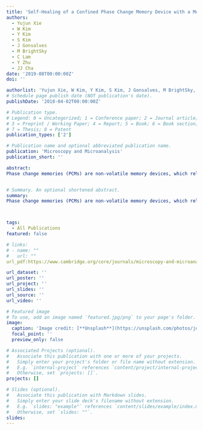 ```yaml
---
title: 'Self-Healing of a Confined Phase Change Memory Device with a Metallic Surfactant Layer'
authors:
  - Yujun Xie
  - W Kim
  - Y Kim
  - S Kim
  - J Gonsalves
  - M BrightSky
  - C Lam
  - Y Zhu
  - JJ Cha
date: '2019-08T00:00:00Z'
doi: ''

authorlist: 'Yujun Xie, W Kim, Y Kim, S Kim, J Gonsalves, M BrightSky, C Lam, Y Zhu, JJ Cha'
# Schedule page publish date (NOT publication's date).
publishDate: '2018-04-02T00:00:00Z'

# Publication type.
# Legend: 0 = Uncategorized; 1 = Conference paper; 2 = Journal article;
# 3 = Preprint / Working Paper; 4 = Report; 5 = Book; 6 = Book section;
# 7 = Thesis; 8 = Patent
publication_types: ['2']

# Publication name and optional abbreviated publication name.
publication: 'Microscopy and Microanalysis'
publication_short: ''

abstract: 
Phase change memories (PCMs) are non-volatile memory devices, which rely on the structural phase change of the active component for their operation: The resistance of the device is high when the active component is amorphous and it is low when the active component is crystalline. PCM is the leading memory technology to realize storage-class memory due to its non-volatility, fast switching, scalability, high endurance, and potential for multi-level cell operation [1]. Storage-class memory is expected to meet the growing memory demands stemming from the ever-growing computing power and the proliferation of data-intensive applications. In addition, an artificial neuron solely based on a PCM has recently been demonstrated, representing a breakthrough for neuromorphic computing [2].


# Summary. An optional shortened abstract.
summary: 
Phase change memories (PCMs) are non-volatile memory devices, which rely on the structural phase change of the active component for their operation: The resistance of the device is high when the active component is amorphous and it is low when the active component is crystalline. PCM is the leading memory technology to realize storage-class memory due to its non-volatility, fast switching, scalability, high endurance, and potential for multi-level cell operation [1]. Storage-class memory is expected to meet the growing memory demands stemming from the ever-growing computing power and the proliferation of data-intensive applications. In addition, an artificial neuron solely based on a PCM has recently been demonstrated, representing a breakthrough for neuromorphic computing [2].



tags:
  - All Publications
featured: false

# links:
# - name: ""
#   url: ""
url_pdf:https://www.cambridge.org/core/journals/microscopy-and-microanalysis/article/selfhealing-of-a-confined-phase-change-memory-device-with-a-metallic-surfactant-layer/59C94985ABAFB8010133EF46C4AF83CF

url_dataset: ''
url_poster: ''
url_project: ''
url_slides: ''
url_source: ''
url_video: ''

# Featured image
# To use, add an image named `featured.jpg/png` to your page's folder.
image:
  caption: 'Image credit: [**Unsplash**](https://unsplash.com/photos/jdD8gXaTZsc)'
  focal_point: ''
  preview_only: false

# Associated Projects (optional).
#   Associate this publication with one or more of your projects.
#   Simply enter your project's folder or file name without extension.
#   E.g. `internal-project` references `content/project/internal-project/index.md`.
#   Otherwise, set `projects: []`.
projects: []

# Slides (optional).
#   Associate this publication with Markdown slides.
#   Simply enter your slide deck's filename without extension.
#   E.g. `slides: "example"` references `content/slides/example/index.md`.
#   Otherwise, set `slides: ""`.
slides:
---
```

